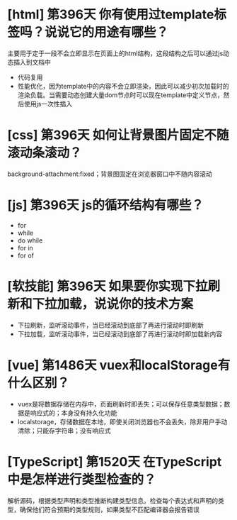# [html] 第396天 你有使用过template标签吗？说说它的用途有哪些？

主要用于定于一段不会立即显示在页面上的html结构，这段结构之后可以通过js动态插入到文档中
- 代码复用
- 性能优化，因为template中的内容不会立即渲染，因此可以减少初次加载时的渲染负载。当需要动态创建大量dom节点时可以现在template中定义节点，然后使用js一次性插入

# [css] 第396天 如何让背景图片固定不随滚动条滚动？

background-attachment:fixed；背景图固定在浏览器窗口中不随内容滚动

# [js] 第396天 js的循环结构有哪些？

- for
- while
- do while
- for in
- for of

# [软技能] 第396天 如果要你实现下拉刷新和下拉加载，说说你的技术方案

- 下拉刷新，监听滚动事件，当已经滚动到底部了再进行滚动时即刷新
- 下拉加载，监听滚动事件，当已经滚动到底部了再进行滚动时即加载新内容

# [vue] 第1486天 vuex和localStorage有什么区别？

- vuex是将数据存储在内存中，页面刷新时即丢失；可以保存任意类型数据；数据是响应式的；本身没有持久化功能
- localstorage，存储数据在本地，即使关闭浏览器也不会丢失，除非用户手动清除；只能存字符串；没有响应式

# [TypeScript] 第1520天 在TypeScript中是怎样进行类型检查的？

解析源码，根据类型声明和类型推断构建类型信息。检查每个表达式和声明的类型，确保他们符合预期的类型规则，如果类型不匹配编译器会报告错误
